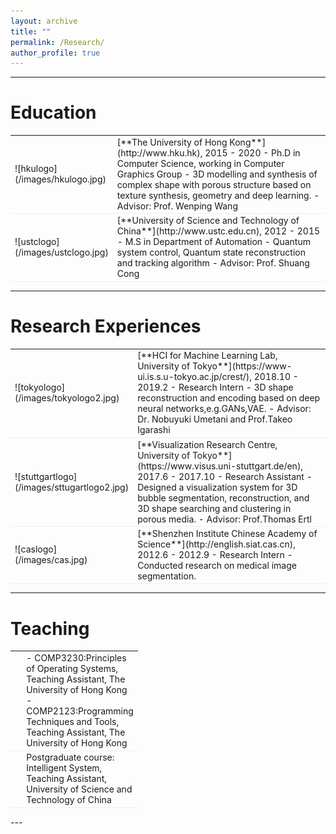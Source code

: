 ```yaml
---
layout: archive
title: ""
permalink: /Research/
author_profile: true
---
```


 
---

# Education
<table style="width:100%">
<col width="9%">
<col width="20">
<col >
<tr style="border-bottom:1pt solid #eee">
<td markdown="1">
![hkulogo](/images/hkulogo.jpg)
</td>
<td markdown="1">
[**The University of Hong Kong**](http://www.hku.hk), 2015 - 2020 
- Ph.D in Computer Science, working in Computer Graphics Group
- 3D modelling and synthesis of complex shape with porous structure based on texture synthesis, geometry and deep learning. 
- Advisor: Prof. Wenping Wang

</td> 
</tr>


<tr style="border-bottom:1pt solid #eee">
<td markdown="1">
![ustclogo](/images/ustclogo.jpg)
</td>
<td markdown="1">
[**University of Science and Technology of China**](http://www.ustc.edu.cn), 2012 - 2015
- M.S in Department of Automation
- Quantum system control, Quantum state reconstruction and tracking algorithm      
- Advisor: Prof. Shuang Cong

</td> 
</tr>

</table>

---

# Research Experiences

<table style="width:100%">
<col width="9%">
<col width="20">
<col >
<tr style="border-bottom:1pt solid #eee">
<td markdown="1">
![tokyologo](/images/tokyologo2.jpg)
</td>
<td markdown="1">
[**HCI for Machine Learning Lab, University of Tokyo**](https://www-ui.is.s.u-tokyo.ac.jp/crest/), 2018.10 - 2019.2
- Research Intern 
- 3D shape reconstruction and encoding based on deep neural networks,e.g.GANs,VAE.
- Advisor: Dr. Nobuyuki Umetani and Prof.Takeo Igarashi

</td> 
</tr>

<tr style="border-bottom:1pt solid #eee">
<td markdown="1">
![stuttgartlogo](/images/sttugartlogo2.jpg)
</td>
<td markdown="1">
[**Visualization Research Centre, University of Tokyo**](https://www.visus.uni-stuttgart.de/en), 2017.6 - 2017.10
- Research Assistant  
- Designed a visualization system for 3D bubble segmentation, reconstruction, and 3D shape searching and clustering in porous media.
- Advisor: Prof.Thomas Ertl 
</td> 
</tr>

<tr style="border-bottom:1pt solid #eee">
<td markdown="1">
![caslogo](/images/cas.jpg)</td>
 </td>
<td markdown="1">
[**Shenzhen Institute Chinese Academy of Science**](http://english.siat.cas.cn), 2012.6 - 2012.9 
- Research Intern 
- Conducted research on medical image segmentation.
</td> 
</tr>

</table>

---


# Teaching   
<table style="width:100%">
<col width="9%">
<col width="20">
<col >
<tr style="border-bottom:1pt solid #eee">
<td markdown="1">
 
</td>
<td markdown="1">
- COMP3230:Principles of Operating Systems, Teaching Assistant, The University of Hong Kong
- COMP2123:Programming Techniques and Tools, Teaching Assistant, The University of Hong Kong 
</td> 
</tr>
 

<tr style="border-bottom:1pt solid #eee">
<td markdown="1">
 </td>
<td markdown="1">
Postgraduate course: Intelligent System, Teaching Assistant, University of Science and Technology of China
</td> 
</tr>

</table>      
---

